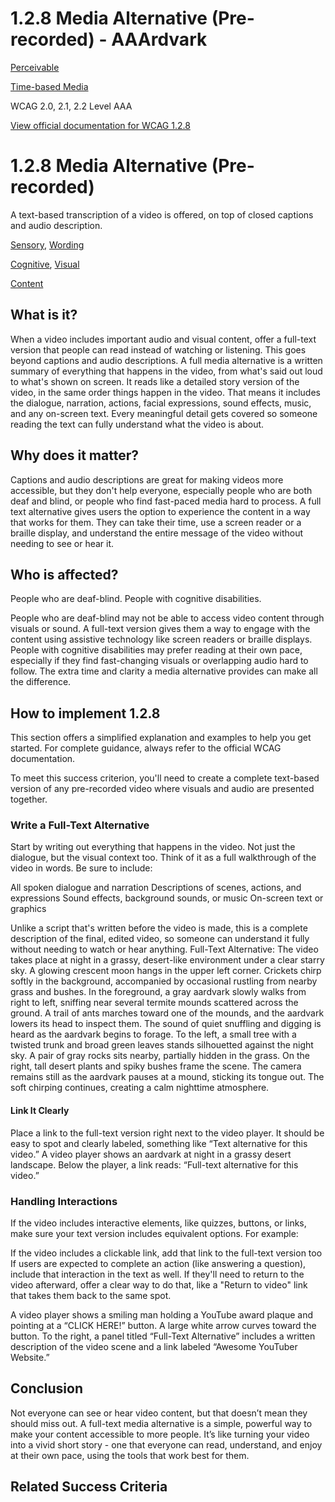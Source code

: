 # 1.2.8 Media Alternative (Pre-recorded) - AAArdvark

[Perceivable](https://aaardvarkaccessibility.com/wcag-principle/perceivable/)

[Time-based Media](https://aaardvarkaccessibility.com/wcag-guideline/time-based-media/)

WCAG 2.0, 2.1, 2.2
Level AAA

[View official documentation for WCAG 1.2.8](https://www.w3.org/WAI/WCAG22/Understanding/media-alternative-prerecorded.html)

# 1.2.8 Media Alternative (Pre-recorded)

A text-based transcription of a video is offered, on top of closed captions and audio description.

[Sensory](https://aaardvarkaccessibility.com/wcag-theme/sensory/), [Wording](https://aaardvarkaccessibility.com/wcag-theme/wording/) 

 

[Cognitive](https://aaardvarkaccessibility.com/wcag-disability/cognitive/), [Visual](https://aaardvarkaccessibility.com/wcag-disability/visual/) 

 

[Content](https://aaardvarkaccessibility.com/wcag-responsibility/content/) 

## What is it?

When a video includes important audio and visual content, offer a full-text version that people can read instead of watching or listening.
This goes beyond captions and audio descriptions. A full media alternative is a written summary of everything that happens in the video, from what's said out loud to what's shown on screen. It reads like a detailed story version of the video, in the same order things happen in the video.
That means it includes the dialogue, narration, actions, facial expressions, sound effects, music, and any on-screen text. Every meaningful detail gets covered so someone reading the text can fully understand what the video is about.

## Why does it matter?

Captions and audio descriptions are great for making videos more accessible, but they don't help everyone, especially people who are both deaf and blind, or people who find fast-paced media hard to process.
A full text alternative gives users the option to experience the content in a way that works for them. They can take their time, use a screen reader or a braille display, and understand the entire message of the video without needing to see or hear it.

## Who is affected?

People who are deaf-blind. People with cognitive disabilities.

People who are deaf-blind may not be able to access video content through visuals or sound. A full-text version gives them a way to engage with the content using assistive technology like screen readers or braille displays.
People with cognitive disabilities may prefer reading at their own pace, especially if they find fast-changing visuals or overlapping audio hard to follow. The extra time and clarity a media alternative provides can make all the difference.

## How to implement 1.2.8

This section offers a simplified explanation and examples to help you get started. For complete guidance, always refer to the official WCAG documentation.

To meet this success criterion, you'll need to create a complete text-based version of any pre-recorded video where visuals and audio are presented together.
### Write a Full-Text Alternative

Start by writing out everything that happens in the video. Not just the dialogue, but the visual context too. Think of it as a full walkthrough of the video in words.
Be sure to include:

All spoken dialogue and narration
Descriptions of scenes, actions, and expressions
Sound effects, background sounds, or music
On-screen text or graphics

Unlike a script that's written before the video is made, this is a complete description of the final, edited video, so someone can understand it fully without needing to watch or hear anything.
Full-Text Alternative:
The video takes place at night in a grassy, desert-like
environment under a clear starry sky.
A glowing crescent moon hangs in the upper left corner.
Crickets chirp softly in the background, accompanied
by occasional rustling from nearby grass and bushes.
In the foreground, a gray aardvark slowly walks from
right to left, sniffing near several termite mounds
scattered across the ground.
A trail of ants marches toward one of the mounds, and
the aardvark lowers its head to inspect them.
The sound of quiet snuffling and digging is heard
as the aardvark begins to forage.
To the left, a small tree with a twisted trunk and broad
green leaves stands silhouetted against the night sky.
A pair of gray rocks sits nearby, partially hidden in
the grass.
On the right, tall desert plants and spiky bushes
frame the scene.
The camera remains still as the aardvark pauses at a
mound, sticking its tongue out.
The soft chirping continues, creating a calm
nighttime atmosphere.

#### Link It Clearly

Place a link to the full-text version right next to the video player. It should be easy to spot and clearly labeled, something like “Text alternative for this video.”
A video player shows an aardvark at night in a grassy desert landscape. Below the player, a link reads: “Full-text alternative for this video.”
### Handling Interactions

If the video includes interactive elements, like quizzes, buttons, or links, make sure your text version includes equivalent options.
For example:

If the video includes a clickable link, add that link to the full-text version too
If users are expected to complete an action (like answering a question), include that interaction in the text as well.
If they'll need to return to the video afterward, offer a clear way to do that, like a "Return to video" link that takes them back to the same spot.

A video player shows a smiling man holding a YouTube award plaque and pointing at a “CLICK HERE!” button. A large white arrow curves toward the button. To the right, a panel titled “Full-Text Alternative” includes a written description of the video scene and a link labeled “Awesome YouTuber Website.”

## Conclusion

Not everyone can see or hear video content, but that doesn’t mean they should miss out. A full-text media alternative is a simple, powerful way to make your content accessible to more people.
It’s like turning your video into a vivid short story - one that everyone can read, understand, and enjoy at their own pace, using the tools that work best for them.

## Related Success Criteria

